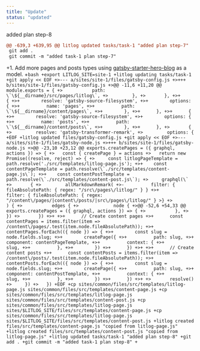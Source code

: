 ```yaml
---
title: "Update"
status: "updated"
---
```

added plan step-8
```diff
@@ -639,3 +639,95 @@ litlog updated tasks/task-1 "added plan step-7"
 git add .
 git commit -m "added task-1 plan step-7"
 ```
+1. Add more pages and posts types using [gatsby-starter-hero-blog](https://github.com/greglobinski/gatsby-starter-hero-blog) as a model.
+```bash
+export LITLOG_SITE=site-1
+litlog updating tasks/task-1
+git apply << EOF
+>--- a/sites/site-1/files/gatsby-config.js
+>+++ b/sites/site-1/files/gatsby-config.js
+>@@ -11,6 +11,20 @@ module.exports = {
+>           path: \`\${__dirname}/src/pages/litlog\`,
+>         },
+>       },
+>+      {
+>+        resolve: 'gatsby-source-filesystem',
+>+        options: {
+>+          name: 'pages',
+>+          path: \`\${__dirname}/content/pages\`,
+>+        },
+>+      },
+>+      {
+>+        resolve: 'gatsby-source-filesystem',
+>+        options: {
+>+          name: 'posts',
+>+          path: \`\${__dirname}/content/posts\`,
+>+        },
+>+      },
+>       {
+>         resolve: 'gatsby-transformer-remark',
+>         options: {
+EOF
+litlog updated files/gatsby-config.js
+git apply << EOF
+>--- a/sites/site-1/files/gatsby-node.js
+>+++ b/sites/site-1/files/gatsby-node.js
+>@@ -23,10 +23,12 @@ exports.createPages = ({ graphql, actions }) => {
+>   const { createPage } = actions
+>   return new Promise((resolve, reject) => {
+>     const litlogPageTemplate = path.resolve('./src/templates/litlog-page.js');
+>+    const contentPageTemplate = path.resolve(\`./src/templates/content-page.js\`);
+>+    const contentPostTemplate = path.resolve(\`./src/templates/content-post.js\`);
+>     graphql(\`
+>       {
+>         allMarkdownRemark(
+>-          filter: { fileAbsolutePath: { regex: "/src\/pages\/litlog/" } }
+>+          filter: { fileAbsolutePath: { regex: "/content\/pages/|content\/posts/|src\/pages\/litlog/" } >}
+>         ) {
+>           edges {
+>             node {
+>@@ -52,6 +54,33 @@ exports.createPages = ({ graphql, actions }) => {
+>           },
+>         })
+>       })
+>+
+>+      // Create content pages
+>+      const contentPages = items.filter(item => /content\/pages/.test(item.node.fileAbsolutePath));
+>+      contentPages.forEach(({ node }) => {
+>+        const slug = node.fields.slug;
+>+        createPage({
+>+          path: slug,
+>+          component: contentPageTemplate,
+>+          context: {
+>+            slug,
+>+          },
+>+        })
+>+      })
+>+
+>+      // Create content posts
+>+      const contentPosts = items.filter(item => /content\/posts/.test(item.node.fileAbsolutePath));
+>+      contentPosts.forEach(({ node }) => {
+>+        const slug = node.fields.slug;
+>+        createPage({
+>+          path: slug,
+>+          component: contentPostTemplate,
+>+          context: {
+>+            slug,
+>+          },
+>+        })
+>+      })
+>+
+>       resolve()
+>     })
+>   })
+EOF
+cp sites/common/files/src/templates/litlog-page.js sites/common/files/src/templates/content-page.js
+cp sites/common/files/src/templates/litlog-page.js sites/common/files/src/templates/content-post.js
+cp sites/common/files/src/templates/litlog-page.js sites/$LITLOG_SITE/files/src/templates/content-page.js
+cp sites/common/files/src/templates/litlog-page.js sites/$LITLOG_SITE/files/src/templates/content-post.js
+litlog created files/src/templates/content-page.js "copied from litlog-page.js"
+litlog created files/src/templates/content-post.js "copied from litlog-page.js"
+litlog updated tasks/task-1 "added plan step-8"
+git add .
+git commit -m "added task-1 plan step-8"
+```
```